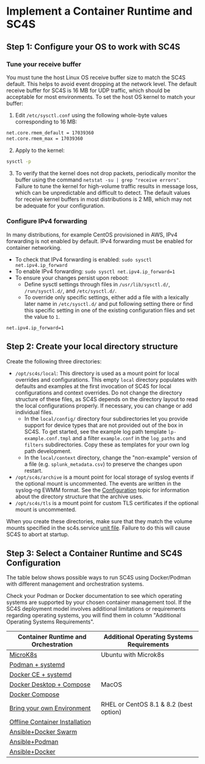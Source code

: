 
# Implement a Container Runtime and SC4S

## Step 1: Configure your OS to work with SC4S  
### Tune your receive buffer
You must tune the host Linux OS receive buffer size to match the SC4S default. This helps to avoid event dropping at the network level.
The default receive buffer for SC4S is 16 MB for UDP traffic, which should be acceptable for most environments. To set the host OS kernel to
match your buffer:

1. Edit `/etc/sysctl.conf` using the following whole-byte values corresponding to 16 MB:
```bash
net.core.rmem_default = 17039360
net.core.rmem_max = 17039360
```

2. Apply to the kernel:
```bash
sysctl -p
```

3. To verify that the kernel does not drop packets, periodically monitor the buffer using the command
`netstat -su | grep "receive errors"`. Failure to tune the kernel for high-volume traffic results in message loss, which can be 
unpredictable and difficult to detect. The default values for receive kernel buffers in most distributions is 2 MB,
which may not be adequate for your configuration. 

### Configure IPv4 forwarding

In many distributions, for example CentOS provisioned in AWS, IPv4 forwarding is not enabled by default.
IPv4 forwarding must be enabled for container networking.

* To check that IPv4 forwarding is enabled: ```sudo sysctl net.ipv4.ip_forward```
* To enable IPv4 forwarding: ```sudo sysctl net.ipv4.ip_forward=1```
* To ensure your changes persist upon reboot: 
  * Define sysctl settings through files in ```/usr/lib/sysctl.d/```, ```/run/sysctl.d/```, and ```/etc/sysctl.d/```. 
  * To override only specific settings, either add a file with a lexically later name in ```/etc/sysctl.d/``` and put following setting there or find this specific setting in one of the  existing configuration files and set the value to ```1```.

```
net.ipv4.ip_forward=1
```

## Step 2: Create your local directory structure

Create the following three directories:

* `/opt/sc4s/local`: This directory is used as a mount point for local overrides and configurations. This empty `local` directory populates with defaults and examples at the first invocation of SC4S for local configurations and context overrides. Do not change the directory structure of these files, as SC4S depends on the directory layout to read the local configurations properly. If necessary, you can change or add individual files.
  * In the `local/config/` directory four subdirectories let you provide support for device types
that are not provided out of the box in SC4S. To get started, see the example log path template `lp-example.conf.tmpl`
and a filter `example.conf` in the `log_paths` and `filters` subdirectories.  Copy these as templates for your own log path development.
  * In the `local/context` directory, change the "non-example" version of a file (e.g. `splunk_metadata.csv`) to preserve the changes
upon restart.
* `/opt/sc4s/archive` is a mount point for local storage of syslog events
if the optional mount is uncommented. The events are written in the syslog-ng EWMM format. See the [Configuration](https://splunk.github.io/splunk-connect-for-syslog/main/configuration/)
topic for information about the directory structure that the archive uses.
* `/opt/sc4s/tls` is a mount point for custom TLS certificates if the optional mount is uncommented.

When you create these directories, make sure that they match the volume mounts specified in the
sc4s.service [unit file](podman-systemd-general.md#unit-file). Failure to do this will cause SC4S to abort at startup.

## Step 3: Select a Container Runtime and SC4S Configuration

The table below shows possible ways to run SC4S using Docker/Podman with different management and orchestration systems.

Check your Podman or Docker documentation to see which operating systems are supported by your chosen container management tool. If the SC4S deployment model involves additional limitations or requirements regarding operating systems, you will find them in column "Additional Operating Systems Requirements".

| Container Runtime and Orchestration                               | Additional Operating Systems Requirements                                           |
|-------------------------------------------------------------------|-------------------------------------------------------------------------------------|
| [MicroK8s](k8s-microk8s.md)                                       | Ubuntu with Microk8s                                                                |
| [Podman + systemd](podman-systemd-general.md)                     |                                                                                     |
| [Docker CE + systemd](docker-systemd-general.md)    |                                                                                                   |
| [Docker Desktop + Compose](docker-compose-MacOS.md)               | MacOS                                                                               |
| [Docker Compose](docker-compose.md)                               |                                                                                     |
| [Bring your own Environment](byoe-rhel8.md)                       | RHEL or CentOS 8.1 & 8.2 (best option)                                              |
| [Offline Container Installation](docker-podman-offline.md)        |                                                                                     |
| [Ansible+Docker Swarm](ansible-docker-swarm.md)                   |                                                                                     |
| [Ansible+Podman](ansible-docker-swarm.md)                         |                                                                                     |
| [Ansible+Docker](ansible-docker-swarm.md)                         |                                                                                     |
